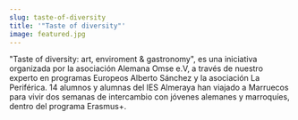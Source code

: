 ```yaml
---
slug: taste-of-diversity
title: '"Taste of diversity"'
image: featured.jpg
---
```


"Taste of diversity: art, enviroment & gastronomy", es una iniciativa organizada
por la asociación Alemana Omse e.V, a través de nuestro experto en programas
Europeos Alberto Sánchez y la asociación La Periférica. 14 alumnos y alumnas del
IES Almeraya han viajado a Marruecos para vivir dos semanas de intercambio con
jóvenes alemanes y marroquíes, dentro del programa Erasmus+.
